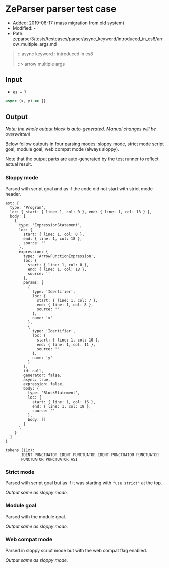 # ZeParser parser test case

- Added: 2019-06-17 (mass migration from old system)
- Modified: -
- Path: zeparser3/tests/testcases/parser/async_keyword/introduced_in_es8/arrow_multiple_args.md

> :: async keyword : introduced in es8
>
> ::> arrow multiple args

## Input

- `es = 7`

`````js
async (x, y) => {}
`````

## Output

_Note: the whole output block is auto-generated. Manual changes will be overwritten!_

Below follow outputs in four parsing modes: sloppy mode, strict mode script goal, module goal, web compat mode (always sloppy).

Note that the output parts are auto-generated by the test runner to reflect actual result.

### Sloppy mode

Parsed with script goal and as if the code did not start with strict mode header.

`````
ast: {
  type: 'Program',
  loc: { start: { line: 1, col: 0 }, end: { line: 1, col: 18 } },
  body: [
    {
      type: 'ExpressionStatement',
      loc: {
        start: { line: 1, col: 0 },
        end: { line: 1, col: 18 },
        source: ''
      },
      expression: {
        type: 'ArrowFunctionExpression',
        loc: {
          start: { line: 1, col: 0 },
          end: { line: 1, col: 18 },
          source: ''
        },
        params: [
          {
            type: 'Identifier',
            loc: {
              start: { line: 1, col: 7 },
              end: { line: 1, col: 8 },
              source: ''
            },
            name: 'x'
          },
          {
            type: 'Identifier',
            loc: {
              start: { line: 1, col: 10 },
              end: { line: 1, col: 11 },
              source: ''
            },
            name: 'y'
          }
        ],
        id: null,
        generator: false,
        async: true,
        expression: false,
        body: {
          type: 'BlockStatement',
          loc: {
            start: { line: 1, col: 16 },
            end: { line: 1, col: 18 },
            source: ''
          },
          body: []
        }
      }
    }
  ]
}

tokens (11x):
       IDENT PUNCTUATOR IDENT PUNCTUATOR IDENT PUNCTUATOR PUNCTUATOR
       PUNCTUATOR PUNCTUATOR ASI
`````

### Strict mode

Parsed with script goal but as if it was starting with `"use strict"` at the top.

_Output same as sloppy mode._

### Module goal

Parsed with the module goal.

_Output same as sloppy mode._

### Web compat mode

Parsed in sloppy script mode but with the web compat flag enabled.

_Output same as sloppy mode._
